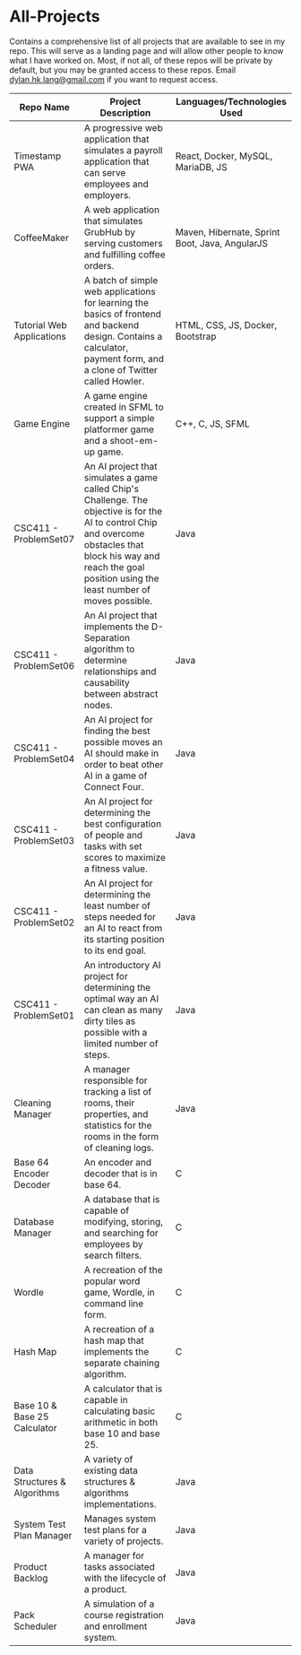# All-Projects
Contains a comprehensive list of all projects that are available to see in my repo. This will serve as a landing page and will allow other people to know what I have worked on. Most, if not all, of these repos will be private by default, but you may be granted access to these repos. Email dylan.hk.lang@gmail.com if you want to request access.

| Repo Name                    | Project Description                                                                                                                                                                                                      | Languages/Technologies Used                        |
|------------------------------|--------------------------------------------------------------------------------------------------------------------------------------------------------------------------------------------------------------------------|----------------------------------------------------|
| Timestamp PWA                | A progressive web application that simulates a payroll application that can serve employees and employers.                                                                                                               | React, Docker, MySQL, MariaDB, JS                  |
| CoffeeMaker                  | A web application that simulates GrubHub by serving customers and fulfilling coffee orders.                                                                                                                              | Maven, Hibernate, Sprint Boot, Java, AngularJS |
| Tutorial Web Applications    | A batch of simple web applications for learning the basics of frontend and backend design. Contains a calculator, payment form, and a clone of Twitter called Howler.                                                    | HTML, CSS, JS, Docker, Bootstrap                   |
| Game Engine                  | A game engine created in SFML to support a simple platformer game and a shoot-em-up game.                                                                                                                                | C++, C, JS, SFML                                   |
| CSC411 - ProblemSet07        | An AI project that simulates a game called Chip's Challenge. The objective is for the AI to control Chip and overcome obstacles that block his way and reach the goal position using the least number of moves possible. | Java                                               |
| CSC411 - ProblemSet06        | An AI project that implements the D-Separation algorithm to determine relationships and causability between abstract nodes.                                                                                              | Java                                               |
| CSC411 - ProblemSet04        | An AI project for finding the best possible moves an AI should make in order to beat other AI in a game of Connect Four.                                                                                                 | Java                                               |
| CSC411 - ProblemSet03        | An AI project for determining the best configuration of people and tasks with set scores to maximize a fitness value.                                                                                                    | Java                                               |
| CSC411 - ProblemSet02        | An AI project for determining the least number of steps needed for an AI to react from its starting position to its end goal.                                                                                            | Java                                               |
| CSC411 - ProblemSet01        | An introductory AI project for determining the optimal way an AI can clean as many dirty tiles as possible with a limited number of steps.                                                                               | Java                                               |
| Cleaning Manager             | A manager responsible for tracking a list of rooms, their properties, and statistics for the rooms in the form of cleaning logs.                                                                                         | Java                                               |
| Base 64 Encoder Decoder      | An encoder and decoder that is in base 64.                                                                                                                                                                               | C                                                  |
| Database Manager             | A database that is capable of modifying, storing, and searching for employees by search filters.                                                                                                                         | C                                                  |
| Wordle                       | A recreation of the popular word game, Wordle, in command line form.                                                                                                                                                     | C                                                  |
| Hash Map                     | A recreation of a hash map that implements the separate chaining algorithm.                                                                                                                                              | C                                                  |
| Base 10 & Base 25 Calculator | A calculator that is capable in calculating basic arithmetic in both base 10 and base 25.                                                                                                                                | C                                                  |
| Data Structures & Algorithms | A variety of existing data structures & algorithms implementations.                                                                                                                                                      | Java                                               |
| System Test Plan Manager     | Manages system test plans for a variety of projects.                                                                                                                                                                     | Java                                               |
| Product Backlog              | A manager for tasks associated with the lifecycle of a product.                                                                                                                                                          | Java                                               |
| Pack Scheduler               | A simulation of a course registration and enrollment system.                                                                                                                                                             | Java                                               |
